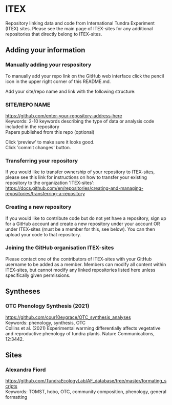 # ITEX

Repository linking data and code from International Tundra Experiment (ITEX) sites. Please see the main page of ITEX-sites for any additional repositories that directly belong to ITEX-sites.


## Adding your information

### Manually adding your respository 

To manually add your repo link on the GitHub web interface click the pencil icon in the upper right corner of this README.md. 

Add your site/repo name and link with the following structure: 

### SITE/REPO NAME <br />
https://github.com/enter-your-repository-address-here <br />
Keywords: 2-10 keywords describing the type of data or analysis code included in the repository <br />
Papers published from this repo (optional) 

Click ‘preview’ to make sure it looks good. <br />
Click 'commit changes' button.

### Transferring your repository

If you would like to transfer ownership of your repository to ITEX-sites, please see this link for instructions on how to transfer your existing repository to the organization 'ITEX-sites': https://docs.github.com/en/repositories/creating-and-managing-repositories/transferring-a-repository

### Creating a new repository

If you would like to contribute code but do not yet have a repository, sign up for a GitHub account and create a new repository under your account OR under ITEX-sites (must be a member for this, see below). You can then upload your code to that repository.


### Joining the GitHub organisation ITEX-sites

Please contact one of the contributors of ITEX-sites with your GitHub username to be added as a member. Members can modify all content within ITEX-sites, but cannot modify any linked repositories listed here unless specifically given permissions. 


## Syntheses

### OTC Phenology Synthesis (2021)
https://github.com/cour10eygrace/OTC_synthesis_analyses <br />
Keywords: phenology, synthesis, OTC <br />
Collins et al. (2021) Experimental warming differentially affects vegetative and reproductive phenology of tundra plants. Nature Communications, 12:3442.  


## Sites

### Alexandra Fiord
https://github.com/TundraEcologyLab/AF_database/tree/master/formating_scripts <br />
Keywords: TOMST, hobo, OTC, community composition, phenology, general formatting 


